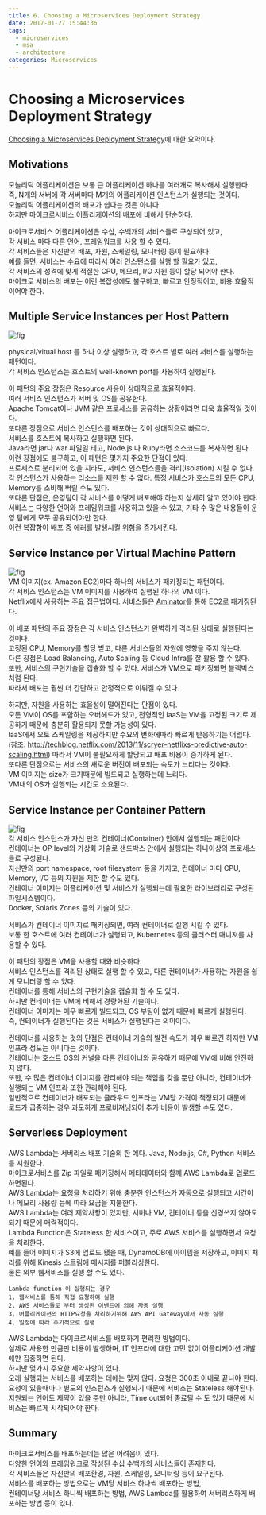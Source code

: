 ```yaml
---
title: 6. Choosing a Microservices Deployment Strategy
date: 2017-01-27 15:44:36
tags:
  - microservices
  - msa
  - architecture
categories: Microservices
---
```

# Choosing a Microservices Deployment Strategy
[Choosing a Microservices Deployment Strategy](https://www.nginx.com/blog/deploying-microservices)에 대한 요약이다.

## Motivations
모놀리틱 어플리케이션은 보통 큰 어플리케이션 하나를 여러개로 복사해서 실행한다.  
즉, N개의 서버에 각 서버마다 M개의 어플리케이션 인스턴스가 실행되는 것이다.  
모놀리틱 어플리케이션의 배포가 쉽다는 것은 아니다.  
하지만 마이크로서비스 어플리케이션의 배포에 비해서 단순하다.  

마이크로서비스 어플리케이션은 수십, 수백개의 서비스들로 구성되어 있고,    
각 서비스 마다 다른 언어, 프레임워크를 사용 할 수 있다.  
각 서비스들은 자신만의 배포, 자원, 스케일링, 모니터링 등이 필요하다.  
예를 들면, 서비스는 수요에 따라서 여러 인스턴스를 실행 할 필요가 있고,  
각 서비스의 성격에 맞게 적절한 CPU, 메모리, I/O 자원 등이 할당 되어야 한다.  
마이크로 서비스의 배포는 이런 복잡성에도 불구하고, 빠르고 안정적이고, 비용 효율적이어야 한다.  

## Multiple Service Instances per Host Pattern
![fig](https://cdn.wp.nginx.com/wp-content/uploads/2016/02/Richardson-microservices-architecture-part6-host.png "")

physical/vitual host 를 하나 이상 실행하고, 각 호스트 별로 여러 서비스를 실행하는 패턴이다.  
각 서비스 인스턴스는 호스트의 well-known port를 사용하여 실행된다.  

이 패턴의 주요 장점은 Resource 사용이 상대적으로 효율적이다.  
여러 서비스 인스턴스가 서버 및 OS를 공유한다.  
Apache Tomcat이나 JVM 같은 프로세스를 공유하는 상황이라면 더욱 효율적일 것이다.  
또다른 장점으로 서비스 인스턴스를 배포하는 것이 상대적으로 빠르다.  
서비스를 호스트에 복사하고 실행하면 된다.  
Java라면 jar나 war 파일일 테고, Node.js 나 Ruby라면 소스코드를 복사하면 된다.  
이런 장점에도 불구하고, 이 패턴은 몇가지 주요한 단점이 있다.  
프로세스로 분리되어 있을 지라도, 서비스 인스턴스들을 격리(Isolation) 시킬 수 없다.  
각 인스턴스가 사용하는 리소스를 제한 할 수 없다. 특정 서비스가 호스트의 모든 CPU, Memory를 소비해 버릴 수도 있다.  
또다른 단점은, 운영팀이 각 서비스를 어떻게 배포해야 하는지 상세히 알고 있어야 한다.  
서비스는 다양한 언어와 프레임워크를 사용하고 있을 수 있고, 기타 수 많은 내용들이 운영 팀에게 모두 공유되어야만 한다.  
이런 복잡함이 배포 중 에러를 발생시킬 위험을 증가시킨다.  

## Service Instance per Virtual Machine Pattern
![fig](https://cdn.wp.nginx.com/wp-content/uploads/2016/02/Richardson-microservices-architecture-part6-vm.png "")  
VM 이미지(ex. Amazon EC2)마다 하나의 서비스가 패키징되는 패턴이다.  
각 서비스 인스턴스는 VM 이미지를 사용하여 실행된 하나의 VM 이다.  
Netflix에서 사용하는 주요 접근법이다. 서비스들은 [Aminator](https://github.com/Netflix/aminator)를 통해 EC2로 패키징된다.  

이 배포 패턴의 주요 장점은 각 서비스 인스턴스가 완벽하게 격리된 상태로 실행된다는 것이다.  
고정된 CPU, Memory를 할당 받고, 다른 서비스들의 자원에 영향을 주지 않는다.  
다른 장점은 Load Balancing, Auto Scaling 등 Cloud Infra를 잘 활용 할 수 있다.  
또한, 서비스의 구현기술을 캡슐화 할 수 있다. 서비스가 VM으로 패키징되면 블랙박스 처럼 된다.  
따라서 배포는 훨씬 더 간단하고 안정적으로 이뤄질 수 있다.  

하지만, 자원을 사용하는 효율성이 떨어진다는 단점이 있다.  
모든 VM이 OS를 포함하는 오버헤드가 있고,
전형적인 IaaS는 VM을 고정된 크기로 제공하기 때문에 충분히 활용되지 못할 가능성이 있다.  
IaaS에서 오토 스케일링을 제공하지만 수요의 변화에따라 빠르게 반응하기는 어렵다.  
(참조: http://techblog.netflix.com/2013/11/scryer-netflixs-predictive-auto-scaling.html)
따라서 VM이 불필요하게 할당되고 배포 비용이 증가하게 된다.  
또다른 단점으로는 서비스의 새로운 버전이 배포되는 속도가 느리다는 것이다.  
VM 이미지는 size가 크기때문에 빌드되고 실행하는데 느리다.  
VM내의 OS가 실행되는 시간도 소요된다.  

## Service Instance per Container Pattern
![fig](https://cdn.wp.nginx.com/wp-content/uploads/2016/02/Richardson-microservices-architecture-part6-container.png "")  
각 서비스 인스턴스가 자신 만의 컨테이너(Container) 안에서 실행되는 패턴이다.  
컨테이너는 OP level의 가상화 기술로 샌드박스 안에서 실행되는 하나이상의 프로세스들로 구성된다.  
자신만의 port namespace, root filesystem 등을 가지고, 컨테이너 마다 CPU, Memory, I/O 등의 자원을 제한 할 수도 있다.  
컨테이너 이미지는 어플리케이션 및 서비스가 실행되는데 필요한 라이브러리로 구성된 파일시스템이다.  
Docker, Solaris Zones 등의 기술이 있다.  

서비스가 컨테이너 이미지로 패키징되면, 여러 컨테이너로 실행 시킬 수 있다.  
보통 한 호스트에 여러 컨테이너가 실행되고, Kubernetes 등의 클러스터 매니져를 사용할 수 있다.  

이 패턴의 장점은 VM을 사용할 때와 비슷하다.  
서비스 인스턴스를 격리된 상태로 실행 할 수 있고, 다른 컨테이너가 사용하는 자원을 쉽게 모니터링 할 수 있다.  
컨테이너를 통해 서비스의 구현기술을 캡슐화 할 수 도 있다.  
하지만 컨테이너는 VM에 비해서 경량화된 기술이다.  
컨테이너 이미지는 매우 빠르게 빌드되고, OS 부팅이 없기 때문에 빠르게 실행된다.  
즉, 컨테이너가 실행된다는 것은 서비스가 실행된다는 의미이다.  

컨테이너를 사용하는 것의 단점은 컨테이너 기술의 발전 속도가 매우 빠르긴 하지만 VM 인프라 정도는 아니다는 것이다.  
컨테이너는 호스트 OS의 커널을 다른 컨테이너와 공유하기 때문에 VM에 비해 안전하지 않다.  
또한, 수 많은 컨테이너 이미지를 관리해야 되는 책임을 갖을 뿐만 아니라, 컨테이너가 실행되는 VM 인프라 또한 관리해야 된다.  
일반적으로 컨테이너가 배포되는 클라우드 인프라는 VM당 가격이 책정되기 때문에  
로드가 급증하는 경우 과도하게 프로비져닝되어 추가 비용이 발생할 수도 있다.  

## Serverless Deployment
AWS Lambda는 서버리스 배포 기술의 한 예다. Java, Node.js, C#, Python 서비스를 지원한다.  
마이크로서비스를 Zip 파일로 패키징해서 메타데이터와 함꼐 AWS Lambda로 업로드 하면된다.  
AWS Lambda는 요청을 처리하기 위해 충분한 인스턴스가 자동으로 실행되고 시간이나 메모리 사용량 등에 따라 요금을 지불한다.  
AWS Lambda는 여러 제약사항이 있지만, 서버나 VM, 컨테이너 등을 신경쓰지 않아도 되기 때문에 매력적이다.  
Lambda Function은 Stateless 한 서비스이고, 주로 AWS 서비스를 실행하면서 요청을 처리한다.  
예를 들어 이미지가 S3에 업로드 됐을 때, DynamoDB에 아이템을 저장하고, 이미지 처리를 위해 Kinesis 스트림에 메시지를 퍼블리싱한다.  
물론 외부 웹서비스를 실행 할 수도 있다.  
~~~
Lambda function 이 실행되는 경우
1. 웹서비스를 통해 직접 요청하여 실행  
2. AWS 서비스들로 부터 생성된 이벤트에 의해 자동 실행  
3. 어플리케이션의 HTTP요청을 처리하기위해 AWS API Gateway에서 자동 실행  
4. 일정에 따라 주기적으로 실행
~~~

AWS Lambda는 마이크로서비스를 배포하기 편리한 방법이다.  
실제로 사용한 만큼만 비용이 발생하며, IT 인프라에 대한 고민 없이 어플리케이션 개발에만 집중하면 된다.  
하지만 몇가지 주요한 제약사항이 있다.  
오래 실행되는 서비스를 배포하는 데에는 맞지 않다. 요청은 300초 이내로 끝나야 한다.  
요청이 있을때마다 별도의 인스턴스가 실행되기 때문에 서비스는 Stateless 해야된다.  
지원되는 언어도 제약이 있을 뿐만 아니라, Time out되어 종료될 수 도 있기 때문에 서비스는 빠르게 시작되어야 한다.  

## Summary
마이크로서비스를 배포하는데는 많은 어려움이 있다.  
다양한 언어와 프레임워크로 작성된 수십 수백개의 서비스들이 존재한다.  
각 서비스들은 자신만의 배포환경, 자원, 스케일링, 모니터링 등이 요구된다.  
서비스를 배포하는 방법으로는 VM당 서비스 하나씩 배포하는 방법,  
컨테이너당 서비스 하니씩 배포하는 방법, AWS Lambda를 활용하여 서버리스하게 배포하는 방법 등이 있다.  
